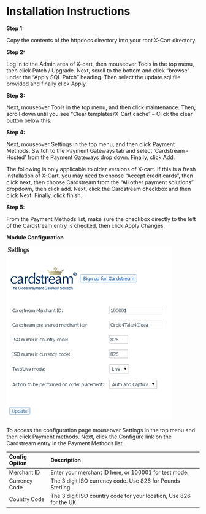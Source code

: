 Installation Instructions
=========================

**Step 1:**

Copy the contents of the httpdocs directory into your root X-Cart directory.

**Step 2:**

Log in to the Admin area of X-cart, then mouseover Tools in the top menu, then click
Patch / Upgrade.
Next, scroll to the bottom and click “browse” under the “Apply SQL Patch” heading.
Then select the update.sql file provided and finally click Apply.

**Step 3:**

Next, mouseover Tools in the top menu, and then click maintenance. Then, scroll
down until you see “Clear templates/X-Cart cache” – Click the clear button below
this.

**Step 4:**

Next, mouseover Settings in the top menu, and then click Payment Methods. Switch to 
the Payment Gateways tab and select ‘Cardstream - Hosted’ from the Payment Gateways 
drop down. Finally, click Add.

The following is only applicable to older versions of X-cart.
If this is a fresh installation of X-Cart, you may need to choose “Accept credit cards”,
then click next, then choose Cardstream from the “All other payment solutions”
dropdown, then click add. Next, click the Cardstream checkbox and then click Next.
Finally, click finish.

**Step 5:**

From the Payment Methods list, make sure the checkbox directly to the left of the
Cardstream entry is checked, then click Apply Changes.

**Module Configuration**

![Xcart Config settings](/images/config-page.png)

To access the configuration page mouseover Settings in the top menu and then click
Payment methods. Next, click the Configure link on the Cardstream entry in the
Payment Methods list.

| Config Option | Description |
| :-------------|:------------|
| Merchant ID | Enter your merchant ID here, or 100001 for test mode. |
| Currency Code | The 3 digit ISO currency code. Use 826 for Pounds Sterling. |
| Country Code | The 3 digit ISO country code for your location, Use 826 for the UK. |
